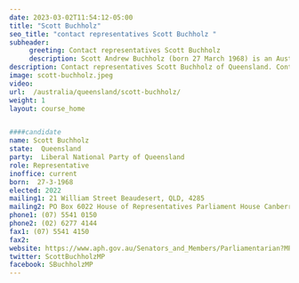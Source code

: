 ```yaml
---
date: 2023-03-02T11:54:12-05:00
title: "Scott Buchholz"
seo_title: "contact representatives Scott Buchholz "
subheader:
     greeting: Contact representatives Scott Buchholz
     description: Scott Andrew Buchholz (born 27 March 1968) is an Australian politician. He is a member of the Liberal National Party of Queensland (LNP) and served as an assistant minister in the Morrison government from 2018 until May 2022, following the appointment of the Albanese ministry. He has represented the seat of Wright since the 2010 federal election, sitting with the parliamentary Liberal Party, and previously served as chief government whip in the House of Representatives in the Abbott Government in 2015. He was a businessman in the transport industry before entering politics.
description: Contact representatives Scott Buchholz of Queensland. Contact information for Scott Buchholz includes email address, phone number, and mailing address.
image: scott-buchholz.jpeg
video:
url:  /australia/queensland/scott-buchholz/
weight: 1
layout: course_home


####candidate
name: Scott Buchholz
state:	Queensland
party:	Liberal National Party of Queensland
role: Representative
inoffice: current
born:  27-3-1968
elected: 2022
mailing1: 21 William Street Beaudesert, QLD, 4285
mailing2: PO Box 6022 House of Representatives Parliament House Canberra ACT 2600
phone1:	(07) 5541 0150
phone2: (02) 6277 4144
fax1: (07) 5541 4150
fax2:
website: https://www.aph.gov.au/Senators_and_Members/Parliamentarian?MPID=230531
twitter: ScottBuchholzMP
facebook: SBuchholzMP
---
```

